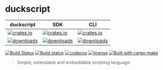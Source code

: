# duckscript

| duckscript  | SDK     | CLI         |
| ----------- | ------- | ----------- |
| [![crates.io](https://img.shields.io/crates/v/duckscript.svg)](https://crates.io/crates/duckscript) | [![crates.io](https://img.shields.io/crates/v/duckscriptsdk.svg)](https://crates.io/crates/duckscriptsdk) | [![crates.io](https://img.shields.io/crates/v/duckscript_cli.svg)](https://crates.io/crates/duckscript_cli) |
| [![downloads](https://img.shields.io/crates/d/duckscript.svg)](https://crates.io/crates/duckscript) | [![downloads](https://img.shields.io/crates/d/duckscriptsdk.svg)](https://crates.io/crates/duckscriptsdk) | [![downloads](https://img.shields.io/crates/d/duckscript_cli.svg)](https://crates.io/crates/duckscript_cli) |

[![Build Status](https://travis-ci.org/sagiegurari/duckscript.svg?branch=master)](http://travis-ci.org/sagiegurari/duckscript)
[![Build status](https://ci.appveyor.com/api/projects/status/github/sagiegurari/duckscript?branch=master&svg=true)](https://ci.appveyor.com/project/sagiegurari/duckscript)
[![codecov](https://codecov.io/gh/sagiegurari/duckscript/branch/master/graph/badge.svg)](https://codecov.io/gh/sagiegurari/duckscript)
[![license](https://img.shields.io/crates/l/duckscript.svg)](https://github.com/sagiegurari/duckscript/blob/master/LICENSE)
[![Built with cargo-make](https://sagiegurari.github.io/cargo-make/assets/badges/cargo-make.svg)](https://sagiegurari.github.io/cargo-make)

> Simple, extendable and embeddable scripting language.
